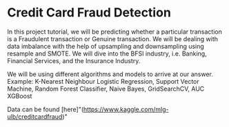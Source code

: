 # Credit Card Fraud Detection

In this project tutorial, we will be predicting whether a particular transaction is a Fraudulent transaction or Genuine transaction. We will be dealing with data imbalance with the help of upsampling and downsampling using resample and SMOTE. We will dive into the BFSI industry, i.e. Banking, Financial Services, and the Insurance Industry.

We will be using different algorithms and models to arrive at our answer. Example:
K-Nearest Neighbour
Logistic Regression,
Support Vector Machine,
Random Forest Classifier,
Naive Bayes,
GridSearchCV,
AUC
XGBoost

Data can be found [here]"(https://www.kaggle.com/mlg-ulb/creditcardfraud)"
